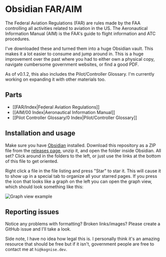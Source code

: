 # Obsidian FAR/AIM

The Federal Aviation Regulations (FAR) are rules made by the FAA controlling all activities related to aviation in the US. The Aeronautical Information Manual (AIM) is the FAA's guide to flight information and ATC procedures.

I've downloaded these and turned them into a huge Obsidian vault. This makes it a lot easier to consume and jump around in. This is a huge improvement over the past where you had to either own a physical copy, navigate cumbersome government websites, or find a good PDF.

As of v0.1.2, this also includes the Pilot/Controller Glossary. I'm currently working on expanding it with other materials too.

## Parts
- [[FAR/Index|Federal Aviation Regulations]]
- [[AIM/00 Index|Aeronautical Information Manual]]
- [[Pilot Controller Glossary/0 Index|Pilot/Controller Glossary]]

## Installation and usage
Make sure you have [Obsidian](https://obsidian.md/) installed. Download this repository as a ZIP file from the [releases page](https://github.com/kognise/far-aim/releases/latest), unzip it, and open the folder inside Obsidian. All set? Click around in the folders to the left, or just use the links at the bottom of this file to get oriented.

Right click a file in the file listing and press "Star" to star it. This will cause it to show up in a special tab to organize all your starred pages. If you press the icon that looks like a graph on the left you can open the graph view, which should look something like this:

![Graph view example](https://doggo.ninja/qyctEa.png)

## Reporting issues
Notice any problems with formatting? Broken links/images? Please create a GitHub issue and I'll take a look.

Side note, I have no idea how legal this is. I personally think it's an amazing resource that should be free but if it isn't, government people are free to contact me at `hi@kognise.dev`.